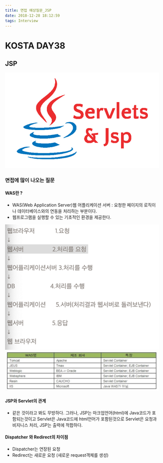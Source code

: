```yaml
---
title: 면접 예상질문_JSP
date: 2018-12-28 18:12:59
tags: Interview
---
```

# KOSTA DAY38
## JSP
![JSP](images/JSP_logo.png)

### 면접에 많이 나오는 질문
#### WAS란 ?
- WAS(Web Application Server)웹 어플리케이션 서버 : 요청한 페이지의 로직이나 데이터베이스와의 연동을 처리하는 부분이다.
- 웹프로그램을 실행할 수 있는 기초적인 환경을 제공한다.

![JSP](images/jsp/JSP01-10.png)
![JSP](images/jsp/JSP01-11.png)

#### JSP와 Servlet의 관계
- 같은 것이라고 봐도 무방하다.
그러나, JSP는 마크업언어(html)에 Java코드가 포함되는것이고
Servlet은 Java코드에 html언어가 포함된것으로
Servlet은 요청과 비지니스 처리, JSP는 출력에 적합하다.

#### Dispatcher 와 Redirect의 차이점
- Dispatcher는 연장된 요청
- Redirect는 새로운 요청 (새로운 request객체를 생성)
<br><br>

